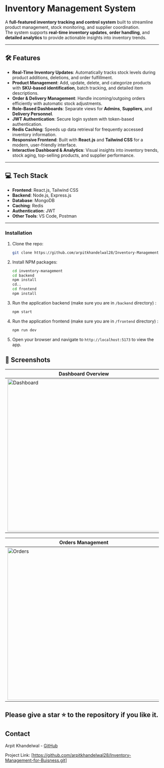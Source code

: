 # Inventory Management System

A **full-featured inventory tracking and control system** built to streamline product management, stock monitoring, and supplier coordination.  
The system supports **real-time inventory updates**, **order handling**, and **detailed analytics** to provide actionable insights into inventory trends.

---

## 🛠️ Features

- **Real-Time Inventory Updates**: Automatically tracks stock levels during product additions, deletions, and order fulfillment.  
- **Product Management**: Add, update, delete, and categorize products with **SKU-based identification**, batch tracking, and detailed item descriptions.  
- **Order & Delivery Management**: Handle incoming/outgoing orders efficiently with automatic stock adjustments.  
- **Role-Based Dashboards**: Separate views for **Admins**, **Suppliers**, and **Delivery Personnel**.  
- **JWT Authentication**: Secure login system with token-based authentication.  
- **Redis Caching**: Speeds up data retrieval for frequently accessed inventory information.  
- **Responsive Frontend**: Built with **React.js** and **Tailwind CSS** for a modern, user-friendly interface.  
- **Interactive Dashboard & Analytics**: Visual insights into inventory trends, stock aging, top-selling products, and supplier performance.  

---

## 💻 Tech Stack

- **Frontend**: React.js, Tailwind CSS  
- **Backend**: Node.js, Express.js  
- **Database**: MongoDB  
- **Caching**: Redis  
- **Authentication**: JWT  
- **Other Tools**: VS Code, Postman  

---

### Installation

1. Clone the repo:
   ```sh
   git clone https://github.com/arpitkhandelwal28/Inventory-Management-for-Buisness.git
   ```
2. Install NPM packages:

   ```sh
   cd inventory-management
   cd backend
   npm install
   cd..
   cd frontend
   npm install
   ```

5. Run the application backend (make sure you are in `/backend` directory) :

   ```sh
   npm start
   ```

6. Run the application frontend (make sure you are in `/frontend` directory) :
   ```sh
   npm run dev
   ```
7. Open your browser and navigate to `http://localhost:5173` to view the app.

## 📸 Screenshots

| Dashboard Overview | Inventory Management |
|--------------------|----------------------|
| <img width="500" alt="Dashboard" src="https://github.com/user-attachments/assets/29bc2d6a-9dda-4012-a8bc-79e4cb2ffe48" /> | <img width="500" alt="Inventory" src="https://github.com/user-attachments/assets/a98a56c9-5c9a-491f-81a6-564494556275" /> |

| Orders Management | Suppliers |
|-------------------|-----------|
| <img width="500" alt="Orders" src="https://github.com/user-attachments/assets/6278af48-9744-49ea-a8d7-6335f889d5bf" /> | <img width="500" alt="Suppliers" src="https://github.com/user-attachments/assets/a9381be7-7fb5-4d21-8661-cd90b1decf76" /> |

## Please give a star ⭐ to the repository if you like it.

## Contact

Arpit Khandelwal - [GitHub](https://github.com/arpitkhandelwal28)

Project Link: [https://github.com/arpitkhandelwal28/Inventory-Management-for-Buisness.git]




